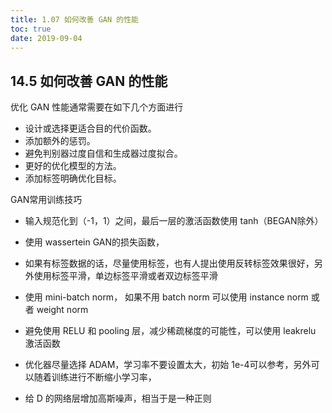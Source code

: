 ```yaml
---
title: 1.07 如何改善 GAN 的性能
toc: true
date: 2019-09-04
---
```


## 14.5 如何改善 GAN 的性能

优化 GAN 性能通常需要在如下几个方面进行

- 设计或选择更适合目的代价函数。
- 添加额外的惩罚。
- 避免判别器过度自信和生成器过度拟合。
- 更好的优化模型的方法。
- 添加标签明确优化目标。

GAN常用训练技巧

- 输入规范化到（-1，1）之间，最后一层的激活函数使用 tanh（BEGAN除外）

- 使用 wassertein GAN的损失函数，

- 如果有标签数据的话，尽量使用标签，也有人提出使用反转标签效果很好，另外使用标签平滑，单边标签平滑或者双边标签平滑

- 使用 mini-batch norm， 如果不用 batch norm 可以使用 instance norm 或者 weight norm

- 避免使用 RELU 和 pooling 层，减少稀疏梯度的可能性，可以使用 leakrelu 激活函数

- 优化器尽量选择 ADAM，学习率不要设置太大，初始 1e-4可以参考，另外可以随着训练进行不断缩小学习率，

- 给 D 的网络层增加高斯噪声，相当于是一种正则
